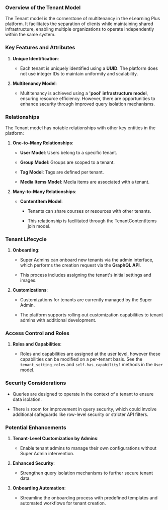### **Overview of the Tenant Model**

The Tenant model is the cornerstone of multitenancy in the eLearning Plus platform. It facilitates the separation of clients while maintaining shared infrastructure, enabling multiple organizations to operate independently within the same system.

### **Key Features and Attributes**

1.  **Unique Identification**:
    
    *   Each tenant is uniquely identified using a **UUID**. The platform does not use integer IDs to maintain uniformity and scalability.
        
2.  **Multitenancy Model**:
    
    *   Multitenancy is achieved using a **'pool' infrastructure model**, ensuring resource efficiency. However, there are opportunities to enhance security through improved query isolation mechanisms.
        

### **Relationships**

The Tenant model has notable relationships with other key entities in the platform:

1.  **One-to-Many Relationships**:
    
    *   **User Model**: Users belong to a specific tenant.
        
    *   **Group Model**: Groups are scoped to a tenant.
        
    *   **Tag Model**: Tags are defined per tenant.
        
    *   **Media Items Model**: Media items are associated with a tenant.
        
2.  **Many-to-Many Relationships**:
    
    *   **ContentItem Model**:
        
        *   Tenants can share courses or resources with other tenants.
            
        *   This relationship is facilitated through the TenantContentItems join model.
            

### **Tenant Lifecycle**

1.  **Onboarding**:
    
    *   Super Admins can onboard new tenants via the admin interface, which performs the creation request via the **GraphQL API**.
        
    *   This process includes assigning the tenant's initial settings and images.
        
2.  **Customizations**:
    
    *   Customizations for tenants are currently managed by the Super Admin.
        
    *   The platform supports rolling out customization capabilities to tenant admins with additional development.

### **Access Control and Roles**

1.  **Roles and Capabilities**:
    
    *   Roles and capabilities are assigned at the user level, however these capabilities can be modified on a per-tenant basis. See the `tenant_setting_roles` and `self.has_capability?` methods in the `User` model.
        

### **Security Considerations**

*   Queries are designed to operate in the context of a tenant to ensure data isolation.
    
*   There is room for improvement in query security, which could involve additional safeguards like row-level security or stricter API filters.
    

### **Potential Enhancements**

1.  **Tenant-Level Customization by Admins**:
    
    *   Enable tenant admins to manage their own configurations without Super Admin intervention.
        
2.  **Enhanced Security**:
    
    *   Strengthen query isolation mechanisms to further secure tenant data.
        
3.  **Onboarding Automation**:
    
    *   Streamline the onboarding process with predefined templates and automated workflows for tenant creation.
